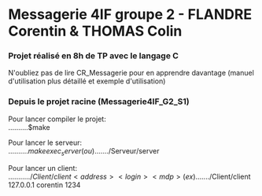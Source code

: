 # Messagerie 4IF groupe 2 - FLANDRE Corentin & THOMAS Colin
### Projet réalisé en 8h de TP avec le langage C

N'oubliez pas de lire CR_Messagerie pour en apprendre davantage
(manuel d'utilisation plus détaillé et exemple d'utilisation)

### Depuis le projet racine (Messagerie4IF_G2_S1)
Pour lancer compiler le projet:  
..........$make  

Pour lancer le serveur:  
..........$make exec_server  
(ou)......$./Serveur/server  

Pour lancer un client:  
..........$./Client/client <address> <login> <mdp>  
(ex)......$./Client/client 127.0.0.1 corentin 1234
